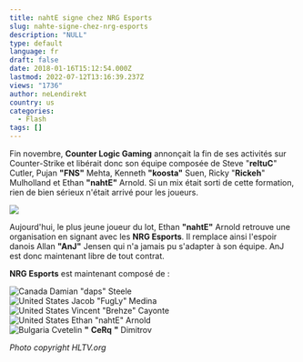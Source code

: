 ```yaml
---
title: nahtE signe chez NRG Esports
slug: nahte-signe-chez-nrg-esports
description: "NULL"
type: default
language: fr
draft: false
date: 2018-01-16T15:12:54.000Z
lastmod: 2022-07-12T13:16:39.237Z
views: "1736"
author: neLendirekt
country: us
categories:
  - Flash
tags: []
---
```

Fin novembre, **Counter Logic Gaming** annonçait la fin de ses activités sur Counter-Strike et libérait donc son équipe composée de Steve "**reltuC**" Cutler, Pujan **"FNS"** Mehta, Kenneth **"koosta"** Suen, Ricky "**Rickeh**" Mulholland et Ethan **"nahtE"** Arnold. Si un mix était sorti de cette formation, rien de bien sérieux n'était arrivé pour les joueurs.

![](/images/articles/5a5e1381e8fda/images/mo3STb8Eh6zakGJh2EdkShR5cTjAZi5pjhTwJXxV.jpeg)

Aujourd'hui, le plus jeune joueur du lot, Ethan **"nahtE"** Arnold retrouve une organisation en signant avec les **NRG Esports**. Il remplace ainsi l'espoir danois Allan **"AnJ"** Jensen qui n'a jamais pu s'adapter à son équipe. AnJ est donc maintenant libre de tout contrat.

**NRG Esports** est maintenant composé de :

![Canada](/images/countries/ca.svg)⁠ Damian "daps" Steele⁠  
![United States](/images/countries/us.svg)⁠ Jacob "FugLy" Medina⁠  
![United States](/images/countries/us.svg)⁠ Vincent "Brehze" Cayonte⁠  
![United States](/images/countries/us.svg)⁠ Ethan "nahtE" Arnold⁠  
![Bulgaria](/images/countries/bg.svg)⁠ Cvetelin **"** **CeRq** **"** Dimitrov

_Photo copyright HLTV.org_
